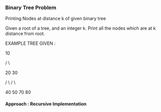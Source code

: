 ### Binary Tree Problem

 
Printing Nodes at distance k of given binary tree

Given a root of a tree, and an integer k. Print all the nodes which are at k distance from root.

EXAMPLE TREE GIVEN :

10

/ \

20 30

/ \ / \

40 50 70 80

#### Approach : Recursive Implementation